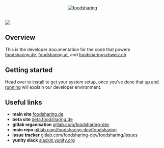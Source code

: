 <div align="center">
	<br>
	<br>
	<a href="https://foodsharing.de">
		<!-- image is docs/images/FS_Logo_gb_RGB.png but hosted publicly -->
		<img src="images/FS_Logo_gb_RGB.png" alt="foodsharing">
	</a>
	<br>
	<br>
</div>

![](images/fsscreenshot.png)

## Overview

This is the developer documentation for the code that powers
[foodsharing.de](https://foodsharing.de), 
[foodsharing.at](https://foodsharing.at), and
[foodsharingschweiz.ch](https://foodsharingschweiz.ch).

## Getting started

Head over to [install](install.md) to get your system setup, once you've done that [up and running](up-and-running.md) will explain our developer environment.

## Useful links

- **main site** [foodsharing.de](https://foodsharing.de)
- **beta site** [beta.foodsharing.de](https://beta.foodsharing.de)
- **gitlab organisation** [gitlab.com/foodsharing-dev](https://gitlab.com/foodsharing-dev)
- **main repo** [gitlab.com/foodsharing-dev/foodsharing](https://gitlab.com/foodsharing-dev/foodsharing)
- **issue tracker** [gitlab.com/foodsharing-dev/foodsharing/issues](https://gitlab.com/foodsharing-dev/foodsharing/issues)
- **yunity slack** [slackin.yunity.org](https://slackin.yunity.org)
